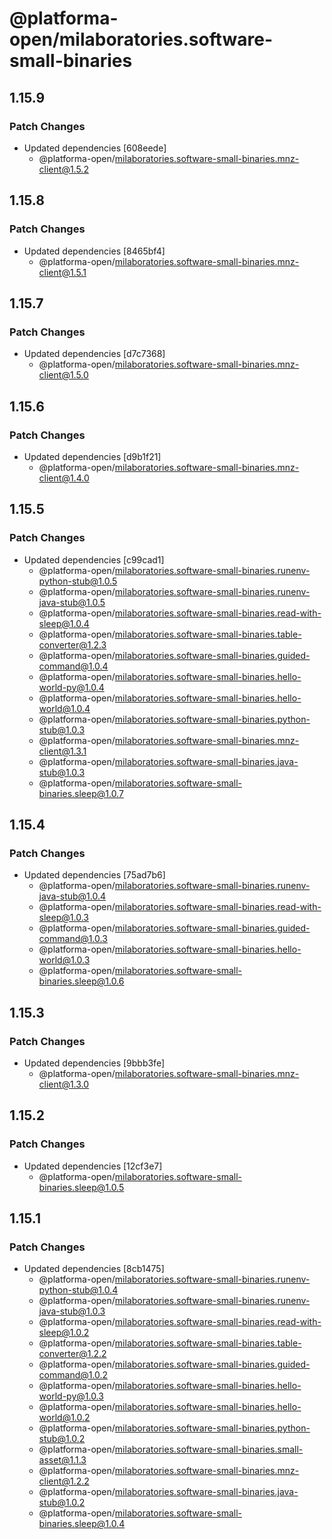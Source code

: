# @platforma-open/milaboratories.software-small-binaries

## 1.15.9

### Patch Changes

- Updated dependencies [608eede]
  - @platforma-open/milaboratories.software-small-binaries.mnz-client@1.5.2

## 1.15.8

### Patch Changes

- Updated dependencies [8465bf4]
  - @platforma-open/milaboratories.software-small-binaries.mnz-client@1.5.1

## 1.15.7

### Patch Changes

- Updated dependencies [d7c7368]
  - @platforma-open/milaboratories.software-small-binaries.mnz-client@1.5.0

## 1.15.6

### Patch Changes

- Updated dependencies [d9b1f21]
  - @platforma-open/milaboratories.software-small-binaries.mnz-client@1.4.0

## 1.15.5

### Patch Changes

- Updated dependencies [c99cad1]
  - @platforma-open/milaboratories.software-small-binaries.runenv-python-stub@1.0.5
  - @platforma-open/milaboratories.software-small-binaries.runenv-java-stub@1.0.5
  - @platforma-open/milaboratories.software-small-binaries.read-with-sleep@1.0.4
  - @platforma-open/milaboratories.software-small-binaries.table-converter@1.2.3
  - @platforma-open/milaboratories.software-small-binaries.guided-command@1.0.4
  - @platforma-open/milaboratories.software-small-binaries.hello-world-py@1.0.4
  - @platforma-open/milaboratories.software-small-binaries.hello-world@1.0.4
  - @platforma-open/milaboratories.software-small-binaries.python-stub@1.0.3
  - @platforma-open/milaboratories.software-small-binaries.mnz-client@1.3.1
  - @platforma-open/milaboratories.software-small-binaries.java-stub@1.0.3
  - @platforma-open/milaboratories.software-small-binaries.sleep@1.0.7

## 1.15.4

### Patch Changes

- Updated dependencies [75ad7b6]
  - @platforma-open/milaboratories.software-small-binaries.runenv-java-stub@1.0.4
  - @platforma-open/milaboratories.software-small-binaries.read-with-sleep@1.0.3
  - @platforma-open/milaboratories.software-small-binaries.guided-command@1.0.3
  - @platforma-open/milaboratories.software-small-binaries.hello-world@1.0.3
  - @platforma-open/milaboratories.software-small-binaries.sleep@1.0.6

## 1.15.3

### Patch Changes

- Updated dependencies [9bbb3fe]
  - @platforma-open/milaboratories.software-small-binaries.mnz-client@1.3.0

## 1.15.2

### Patch Changes

- Updated dependencies [12cf3e7]
  - @platforma-open/milaboratories.software-small-binaries.sleep@1.0.5

## 1.15.1

### Patch Changes

- Updated dependencies [8cb1475]
  - @platforma-open/milaboratories.software-small-binaries.runenv-python-stub@1.0.4
  - @platforma-open/milaboratories.software-small-binaries.runenv-java-stub@1.0.3
  - @platforma-open/milaboratories.software-small-binaries.read-with-sleep@1.0.2
  - @platforma-open/milaboratories.software-small-binaries.table-converter@1.2.2
  - @platforma-open/milaboratories.software-small-binaries.guided-command@1.0.2
  - @platforma-open/milaboratories.software-small-binaries.hello-world-py@1.0.3
  - @platforma-open/milaboratories.software-small-binaries.hello-world@1.0.2
  - @platforma-open/milaboratories.software-small-binaries.python-stub@1.0.2
  - @platforma-open/milaboratories.software-small-binaries.small-asset@1.1.3
  - @platforma-open/milaboratories.software-small-binaries.mnz-client@1.2.2
  - @platforma-open/milaboratories.software-small-binaries.java-stub@1.0.2
  - @platforma-open/milaboratories.software-small-binaries.sleep@1.0.4
